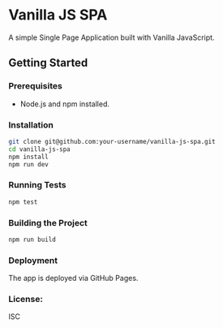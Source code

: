# Vanilla JS SPA
A simple Single Page Application built with Vanilla JavaScript.

## Getting Started

### Prerequisites
- Node.js and npm installed.

### Installation

```bash
git clone git@github.com:your-username/vanilla-js-spa.git
cd vanilla-js-spa
npm install
npm run dev
```

### Running Tests
```bash
npm test
```

### Building the Project
```bash
npm run build
```

### Deployment
The app is deployed via GitHub Pages.

### License: 
ISC